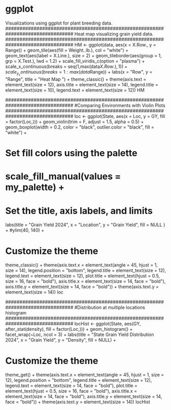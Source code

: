 # ggplot
Visualizations using ggplot for plant breeding data. 
################################################################################
Heat map visualizing grain yield data.
################################################################################
HM <- ggplot(data, aes(x = X.Row., y = Range)) +
  geom_tile(aes(fill = Weight..lb.), col = "white") +
  geom_text(aes(label = X.Line.), size = 2) +
  geom_tileborder(aes(group = 1, grp = X.Test.), lwd = 1.2) +
  scale_fill_viridis_c(option =  "plasma") +
  scale_x_continuous(breaks = seq(1,max(data$X.Row.), 1)) +
  scale_y_continuous(breaks = 1:max(data$Range)) +
  labs(x = "Row", y = "Range", title = "Heat Map ") +
  theme_classic() +
  theme(axis.text = element_text(size = 12),
        axis.title = element_text(size = 14),
        legend.title = element_text(size = 10),
        legend.text = element_text(size = 12))
HM

################################################################################
#Comparing Environments with Violin Plots
################################################################################
loc <- ggplot(State, aes(x = Loc, y = GY, fill = factor(Loc,))) +
  geom_violin(trim = F, adjust = 1.5, alpha = 0.5) +
  geom_boxplot(width = 0.2, color = "black", 
               outlier.color = "black", fill = "white") +

  # Set fill colors using the palette
 # scale_fill_manual(values = my_palette) +
  
  # Set the title, axis labels, and limits
  labs(title = "Grain Yield 2024",
       x = "Location", y = "Grain Yield",
       fill = NULL ) +
  #ylim(40, 140) +
  
  # Customize the theme
  theme_classic() +
  theme(axis.text.x = element_text(angle = 45, hjust = 1, size = 14),
        legend.position = "bottom",
        legend.title = element_text(size = 12),
        legend.text = element_text(size = 12),
        plot.title = element_text(hjust = 0.5, size = 16, face = "bold"),
        axis.title.x = element_text(size = 14, face = "bold"),
        axis.title.y = element_text(size = 14, face = "bold")) +
  theme(axis.text.y = element_text(size = 14))
loc

################################################################################
#Distribution at multiple locations histogram
################################################################################
locHist <- ggplot(State, aes(GY, after_stat(density),  fill = factor(Loc,))) + 
  geom_histogram() + facet_wrap(~Loc, ncol = 3) +
  labs(title = "State Grain Yield Distribution 2024", 
                          x = "Grain Yield", y = "Density", fill = NULL) +
  # Customize the theme
  theme_get() +
  theme(axis.text.x = element_text(angle = 45, hjust = 1, size = 12),
        legend.position = "bottom",
        legend.title = element_text(size = 12),
        legend.text = element_text(size = 14, face = "bold"),
        plot.title = element_text(hjust = 0.5, size = 16, face = "bold"),
        axis.title.x = element_text(size = 14, face = "bold"),
        axis.title.y = element_text(size = 14, face = "bold")) +
  theme(axis.text.y = element_text(size = 14))
locHist
        
